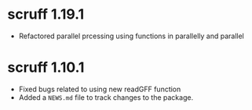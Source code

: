 # scruff 1.19.1
* Refactored parallel prcessing using functions in parallelly and parallel

# scruff 1.10.1

* Fixed bugs related to using new readGFF function
* Added a `NEWS.md` file to track changes to the package.

